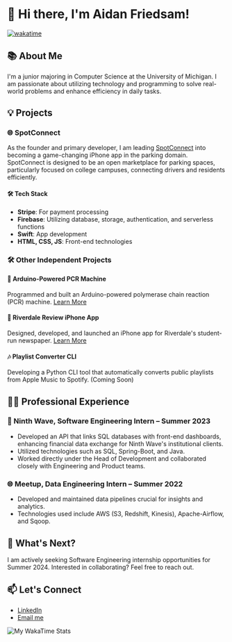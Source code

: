 # 👋 Hi there, I'm Aidan Friedsam!

[![wakatime](https://wakatime.com/badge/user/7254a8a2-391d-4abd-bdb6-f43ae1f5eafc.svg)](https://wakatime.com/@7254a8a2-391d-4abd-bdb6-f43ae1f5eafc)

## 📚 About Me

I'm a junior majoring in Computer Science at the University of Michigan. I am passionate about utilizing technology and programming to solve real-world problems and enhance efficiency in daily tasks.

## 💡 Projects

### 🌐 SpotConnect
As the founder and primary developer, I am leading [SpotConnect](https://spotconnect.app) into becoming a game-changing iPhone app in the parking domain. SpotConnect is designed to be an open marketplace for parking spaces, particularly focused on college campuses, connecting drivers and residents efficiently.

#### 🛠 Tech Stack
- **Stripe**: For payment processing
- **Firebase**: Utilizing database, storage, authentication, and serverless functions
- **Swift**: App development
- **HTML, CSS, JS**: Front-end technologies

### 🛠 Other Independent Projects

#### 🔬 Arduino-Powered PCR Machine
Programmed and built an Arduino-powered polymerase chain reaction (PCR) machine. [Learn More](https://www.friedsamengineering.com/polymerase-chain-reaction)

#### 📰 Riverdale Review iPhone App
Designed, developed, and launched an iPhone app for Riverdale's student-run newspaper. [Learn More](https://www.friedsamengineering.com/riverdale-review)

#### 🎶 Playlist Converter CLI
Developing a Python CLI tool that automatically converts public playlists from Apple Music to Spotify. (Coming Soon)

## 👨‍💼 Professional Experience

### 🏦 Ninth Wave, Software Engineering Intern – Summer 2023
- Developed an API that links SQL databases with front-end dashboards, enhancing financial data exchange for Ninth Wave's institutional clients.
- Utilized technologies such as SQL, Spring-Boot, and Java.
- Worked directly under the Head of Development and collaborated closely with Engineering and Product teams.

### 🌐 Meetup, Data Engineering Intern – Summer 2022
- Developed and maintained data pipelines crucial for insights and analytics.
- Technologies used include AWS (S3, Redshift, Kinesis), Apache-Airflow, and Sqoop.

## 📅 What's Next?

I am actively seeking Software Engineering internship opportunities for Summer 2024. Interested in collaborating? Feel free to reach out.

## 📫 Let's Connect

- [LinkedIn](https://www.linkedin.com/in/afriedsam/)
- [Email me](mailto:afrieds@umich.edu)

![My WakaTime Stats](https://wakatime.com/share/@afriedsam/d16a16a4-d6d0-4870-84c6-e5c0da1b7afe.svg)
